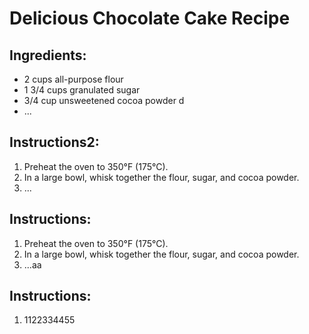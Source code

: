 # Delicious Chocolate Cake Recipe

## Ingredients:
- 2 cups all-purpose flour
- 1 3/4 cups granulated sugar
- 3/4 cup unsweetened cocoa powder d
- ...

## Instructions2:
1. Preheat the oven to 350°F (175°C).
2. In a large bowl, whisk together the flour, sugar, and cocoa powder.
3. ...

## Instructions:
1. Preheat the oven to 350°F (175°C).
2. In a large bowl, whisk together the flour, sugar, and cocoa powder.
3. ...aa

## Instructions:
1. 1122334455
